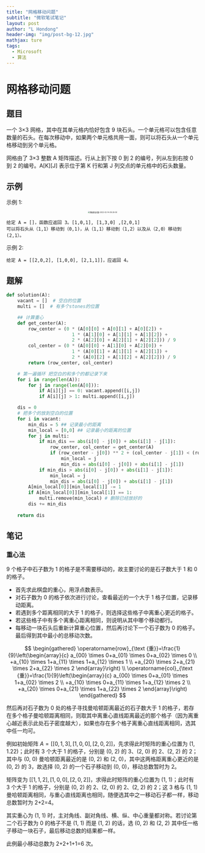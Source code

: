 ```yaml
---
title: "网格移动问题"
subtitle: "微软笔试笔记"
layout: post
author: "L Hondong"
header-img: "img/post-bg-12.jpg"
mathjax: ture
tags:
  - Microsoft
  - 算法
---
```


# 网格移动问题

## 题目

一个 3×3 网格，其中在其单元格内恰好包含 9 块石头。一个单元格可以包含任意数量的石头。在每次移动中，如果两个单元格共用一面，则可以将石头从一个单元格移动到另个单元格。

网格由了 3×3 整数 A 矩阵描述。行从上到下按 0 到 2 的编号，列从左到右按 0 到 2 的编号。A[K][J] 表示位于第 K 行和第 J 列交点的单元格中的石头数量。

## 示例

示例 1:

<div align=center><img src="/Assets/Images/网格移动问题-2022-02-14-09-28-00.png" alt="网格移动问题-2022-02-14-09-28-00" style="zoom:30%;" /></div>

```
给定 A = []，函数应返回 3。[1,0,1], [1,3,0] ,[2,0,1]
可以将石头从（1,1）移动到（0,1)，从（1,1）移动到（1,2）以及从（2,0）移动到 (2,1）。
```

示例 2:

```
给定 A = [[2,0,2], [1,0,0], [2,1,1]]，应返回 4。
```

## 题解

```python
def solution(A):
    vacant = []  # 空白的位置
    multi = []  # 有多个stones的位置

    ## 计算重心
    def get_center(A):
        row_center = (0 * (A[0][0] + A[0][1] + A[0][2]) + 
                        1 * (A[1][0] + A[1][1] + A[1][2]) +
                        2 * (A[2][0] + A[2][1] + A[2][2])) / 9
        col_center = (0 * (A[0][0] + A[1][0] + A[2][0]) +
                        1 * (A[0][1] + A[1][1] + A[2][1]) +
                        2 * (A[0][2] + A[1][2] + A[2][2])) / 9
        return (row_center, col_center)

    # 第一遍循环 把空白的和多个的都记录下来
    for i in range(len(A)):
        for j in range(len(A[0])):
            if A[i][j] == 0: vacant.append([i,j])
            if A[i][j] > 1: multi.append([i,j])

    dis = 0
    # 把多个的放到空白的位置
    for i in vacant:
        min_dis = 5 ## 记录最小的距离
        min_local = [0,0] ## 记录最小的距离的位置
        for j in multi: 
            if min_dis == abs(i[0] - j[0]) + abs(i[1] - j[1]):
                row_center, col_center = get_center(A)
                if (row_center - j[0]) ** 2 + (col_center - j[1]) < (row_center - min_local[0]) ** 2 + (col_center - min_local[1]):
                    min_local = j
                    min_dis = abs(i[0] - j[0]) + abs(i[1] - j[1])
            if min_dis > abs(i[0] - j[0]) + abs(i[1] - j[1]):
                min_local = j
                min_dis = abs(i[0] - j[0]) + abs(i[1] - j[1])
        A[min_local[0]][min_local[1]] -= 1
        if A[min_local[0]][min_local[1]] == 1:
            multi.remove(min_local) # 删除已经放好的
        dis += min_dis
    
    return dis
```

## 笔记

### 重心法

9 个格子中石子数为 1 的格子是不需要移动的，故主要讨论的是石子数大于 1 和 0 的格子。

- 首先求此棋盘的重心，用浮点数表示。
- 对石子数为 0 的格子依次进行讨论，查看最近的一个大于 1 格子位置，记录移动距离。
- 若遇到多个距离相同的大于 1 的格子，则选择这些格子中离重心更近的格子。
- 若这些格子中有多个离重心距离相同，则说明从其中哪个移动都行。
- 每移动一块石头后重新计算重心位置，然后再讨论下一个石子数为 0 的格子。最后得到其中最小的总移动次数。

$$
\begin{gathered}
\operatorname{row}_{\text {重}}=\frac{1}{9}\left(\begin{array}{c}
a_{00} \times 0+a_{01} \times 0+a_{02} \times 0 \\
+a_{10} \times 1+a_{11} \times 1+a_{12} \times 1 \\
+a_{20} \times 2+a_{21} \times 2+a_{22} \times 2
\end{array}\right) \\
\operatorname{col}_{\text {重}}=\frac{1}{9}\left(\begin{array}{c}
a_{00} \times 0+a_{01} \times 1+a_{02} \times 2 \\
+a_{10} \times 0+a_{11} \times 1+a_{12} \times 2 \\
+a_{20} \times 0+a_{21} \times 1+a_{22} \times 2
\end{array}\right)
\end{gathered}
$$

然后再对石子数为 0 处的格子寻找曼哈顿距离最近的石子数大于 1 的格子，若存在多个格子曼哈顿距离相同，则取其中离重心直线距离最近的那个格子（因为离重心越近表示此处石子密度越大），如果也存在多个格子离重心直线距离相同，选其中任一均可。

例如初始矩阵 $A =[[0, 1, 3],[1, 0, 0],[2, 0, 2]]$，先求得此时矩阵的重心位置为 (1, 1.22)；此时有 3 个大于 1 的格子，分别是 (0, 2) 的 3、(2, 0) 的 2、(2, 2) 的 2；其中与 (0, 0) 曼哈顿距离最近的是 (0, 2) 和 (2, 0)，其中这两格距离重心更近的是 (0, 2) 的 3，故选择 (0, 2) 的一个石子移动到 (0, 0)，移动总数暂时为 2。

矩阵变为 $[[1, 1, 2], [1, 0, 0], [2, 0, 2]]$，求得此时矩阵的重心位置为 (1, 1)；此时有 3 个大于 1 的格子，分别是 (0, 2) 的 2、(2, 0) 的 2、(2, 2) 的 2；这 3 格与 (1, 1) 曼哈顿距离相同，与重心直线距离也相同，随便选其中之一移动石子都一样，移动总数暂时为 2+2=4。

其实重心为 (1, 1) 时，主对角线、副对角线、横、纵、中心重量都对称。若讨论第二个石子数为 0 的格子不是 (1, 1) 而是 (1, 2) 的话，选 (0, 2) 和 (2, 2) 其中任一格子移动一块石子，最后移动总数的结果都一样。

此例最小移动总数为 2+2+1+1=6 次。
